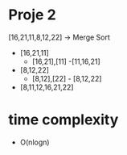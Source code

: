 # Proje 2
[16,21,11,8,12,22] -> Merge Sort



- [16,21,11]  
    - [16,21],[11]
            -[11,16,21]
- [8,12,22]
    - [8,12],[22]
            - [8,12,22]
- [8,11,12,16,21,22]
# time complexity
- O(nlogn)